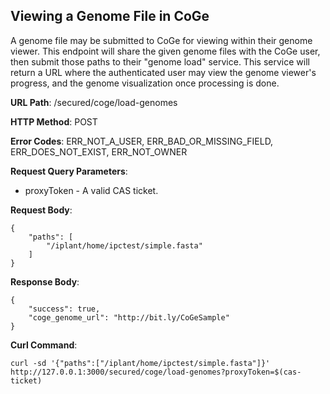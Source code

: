 Viewing a Genome File in CoGe
-----------------------------
A genome file may be submitted to CoGe for viewing within their genome viewer.
This endpoint will share the given genome files with the CoGe user, then submit those paths to their "genome load" service.
This service will return a URL where the authenticated user may view the genome viewer's progress, and the genome visualization once processing is done.

__URL Path__: /secured/coge/load-genomes

__HTTP Method__: POST

__Error Codes__: ERR_NOT_A_USER, ERR_BAD_OR_MISSING_FIELD, ERR_DOES_NOT_EXIST, ERR_NOT_OWNER

__Request Query Parameters__:

* proxyToken - A valid CAS ticket.

__Request Body__:

    {
        "paths": [
            "/iplant/home/ipctest/simple.fasta"
        ]
    }

__Response Body__:

    {
        "success": true,
        "coge_genome_url": "http://bit.ly/CoGeSample"
    }

__Curl Command__:

    curl -sd '{"paths":["/iplant/home/ipctest/simple.fasta"]}' http://127.0.0.1:3000/secured/coge/load-genomes?proxyToken=$(cas-ticket)


